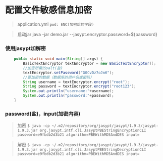 # 配置文件敏感信息加密

> application.yml
`pwd: ENC(加密后的字段)`

> 启动jar
java -jar demo.jar --jasypt.encryptor.password=${password}


###  使用jasypt加解密
``` JAVA
    public static void main(String[] args) {
        BasicTextEncryptor textEncryptor = new BasicTextEncryptor();
        //加密所需的salt(盐)
        textEncryptor.setPassword("G0CvDz7oJn6");
        //要加密的数据（数据库的用户名或密码）
        String username = textEncryptor.encrypt("root");
        String password = textEncryptor.encrypt("root123");
        System.out.println("username:"+username);
        System.out.println("password:"+password);
    }
```
### password(盐)，input(加密内容)
> 加密
` $ java -cp ~/.m2/repository/org/jasypt/jasypt/1.9.3/jasypt-1.9.3.jar org.jasypt.intf.cli.JasyptPBEStringEncryptionCLI password=e9fbdb2d3b21 algorithm=PBEWithMD5AndDES input= `

> 解密
` $ java -cp ~/.m2/repository/org/jasypt/jasypt/1.9.3/jasypt-1.9.3.jar org.jasypt.intf.cli.JasyptPBEStringDecryptionCLI  password=e9fbdb2d3b21 algorithm=PBEWithMD5AndDES input= `

